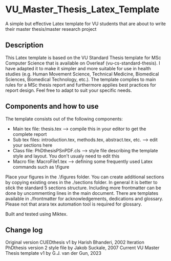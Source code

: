 # VU_Master_Thesis_Latex_Template
A simple but effective Latex template for VU students that are about to write their master thesis/master research project 

## Description
This Latex template is based on the VU Standard Thesis template for MSc Computer Science that is available on Overleaf (vu-cs-standard-thesis). I have adapted it to make it simpler and more suitable for use in health studies (e.g. Human Movement Science, Technical Medicine, Biomedical Sciences,  Biomedical Technology, etc.).
The template complies to main rules for a MSc thesis report and furthermore applies best practices for report design. Feel free to adapt to suit your specific needs.

## Components and how to use
The template consists out of the following components:

* Main tex file: thesis.tex --> compile this in your editor to get the complete report
* Sub tex files: introduction.tex, methods.tex, abstract.tex, etc. --> edit your sections here
* Class file: PhDthesisPSnPDF.cls --> style file describing the template style and layout. You don't usualy need to edit this
* Macro file: MacroFile1.tex --> defining some frequently used Latex commands such as \figure
  
Place your figures in the .\figures folder. You can create additional sections by copying existing ones in the ./sections folder. In general it is better to stick the standard 5 sections structure. Including more frontmatter can be done by uncommenting lines in the main document. There are templates available in ./frontmatter for acknowledgements, dedications and glossary. Please not that arara tex automation tool is required for glossary.

Built and tested using Miktex.

## Change log
Original version CUEDthesis v1 by Harish Bhanderi, 2002
Iteration PhDthesis version 2 style file by Jakob Suckale, 2007
Current VU Master Thesis template v1 by G.J. van der Gun, 2023
